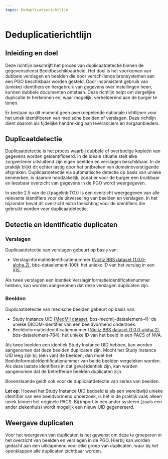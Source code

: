 ```yaml
---
topic: Deduplicatierichtlijn
---
```


# Deduplicatierichtlijn

## Inleiding en doel
Deze richtlijn beschrijft het proces van duplicaatdetectie binnen de gegevensdienst Beeldbeschikbaarheid. Het doel is het voorkomen van dubbele verslagen en beelden die door verschillende bronsystemen aan een PGO beschikbaar worden gesteld. Door inconsistent gebruik van (unieke) identifiers en hergebruik van gegevens over instellingen heen, kunnen dubbele documenten ontstaan. Deze richtlijn helpt om dergelijke duplicatie te herkennen en, waar mogelijk, verhelderend aan de burger te tonen.

Er bestaan op dit moment geen overkoepelende nationale richtlijnen voor het uniek identificeren van medische beelden of verslagen. Deze richtlijn dient daarom als tijdelijke handreiking aan leveranciers en zorgaanbieders.

## Duplicaatdetectie
Duplicaatdetectie is het proces waarbij dubbele of overbodige kopieën van gegevens worden geïdentificeerd. In de ideale situatie stelt elke zorgverlener uitsluitend zijn eigen beelden en verslagen beschikbaar. In de praktijk blijkt dit echter lastig door het ontbreken van domeinoverstijgende afspraken. Duplicaatdetectie via automatische detectie op basis van unieke kenmerken, is daarom noodzakelijk, zodat er voor de burger een bruikbaar en leesbaar overzicht van gegevens in de PGO wordt weergegeven.

In sectie 2.5 van de {{pagelink:TO}} is een overzicht weergegeven van alle relevante identifiers voor de uitwisseling van beelden en verslagen. In het bijzonder bevat dit overzicht extra toelichting voor de identifiers die gebruikt worden voor duplicaatdetectie. 

## Detectie en identificatie duplicaten 

### Verslagen  
Duplicaatdetectie van verslagen gebeurt op basis van: 
- VerslaginformatieIdentificatienummer ([Nictiz BBS dataset (1.0.0-alpha.2)](https://decor.nictiz.nl/pub/bbs/bbs-html-20240208T092809/ds-2.16.840.1.113883.2.4.3.11.60.133.1.1-2022-03-09T122352.html), bbs-dataelement-100): het unieke ID van het verslag in een XIS.

Als twee verslagen een identiek VerslaginformatieIdentificatienummer hebben, kan worden aangenomen dat deze verslagen duplicaten zijn. 

### Beelden 
Duplicaatdetectie van medische beelden gebeurt op basis van:
- Study Instance UID ([MedMij dataset](https://github.com/Stichting-MedMij/MedMij-R4-ImageAvailability/blob/1.0.0-beta.1/dataset/Dataset_MedMij_Beeldbeschikbaarheid_1.0.0-beta.1.xlsx), bbs-medmij-dataelement-4): de unieke DICOM-identifier van een beeldvormend onderzoek.
- BeeldinformatieIdentificatienummer ([Nictiz BBS dataset (1.0.0-alpha.2)](https://decor.nictiz.nl/pub/bbs/bbs-html-20240208T092809/ds-2.16.840.1.113883.2.4.3.11.60.133.1.1-2022-03-09T122352.html), bbs-dataelement-784): het unieke ID van het beeld in een PACS of NVA.

Als twee beelden een identiek Study Instance UID hebben, kan worden aangenomen dat deze beelden duplicaten zijn. Mocht het Study Instance UID leeg zijn bij (één van) de beelden, dan moet het BeeldinformatieIdentificatienummer van beide beelden vergeleken worden. Als deze laatste identifiers in dat geval identiek zijn, kan worden aangenomen dat de betreffende beelden duplicaten zijn.

Bovenstaande geldt ook voor de duplicaatdetectie van series van beelden.

**Let op:** Hoewel het Study Instance UID bedoeld is als een wereldwijd unieke identifier van een beeldvormend onderzoek, is het in de praktijk vaak alleen uniek binnen het originele PACS. Bij import in een ander systeem (zoals een ander ziekenhuis) wordt mogelijk een nieuw UID gegenereerd.

## Weergave duplicaten
Voor het weergeven van duplicaten is het gewenst om deze te groeperen in het overzicht van beelden en verslagen in de PGO. Hierbij kan worden gedacht aan een uitklapmenu voor elke groep van duplicaten, waar bij het openklappen alle duplicaten zichtbaar worden.
